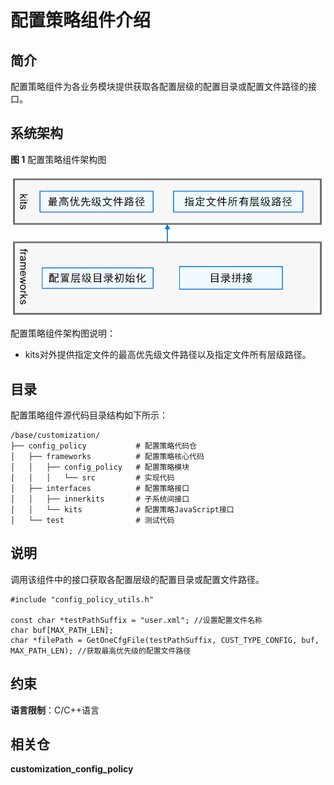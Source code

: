 # 配置策略组件介绍

## 简介

配置策略组件为各业务模块提供获取各配置层级的配置目录或配置文件路径的接口。

## 系统架构

**图 1**  配置策略组件架构图 

![](figures/config_policy.png)

配置策略组件架构图说明：

- kits对外提供指定文件的最高优先级文件路径以及指定文件所有层级路径。

## 目录

配置策略组件源代码目录结构如下所示：

```
/base/customization/
├── config_policy           # 配置策略代码仓
│   ├── frameworks          # 配置策略核心代码
│   │   ├── config_policy   # 配置策略模块
│   │   │   └── src         # 实现代码
│   ├── interfaces          # 配置策略接口
│   │   ├── innerkits       # 子系统间接口
│   │   └── kits            # 配置策略JavaScript接口
│   └── test                # 测试代码
```

## 说明

调用该组件中的接口获取各配置层级的配置目录或配置文件路径。

```
#include "config_policy_utils.h"

const char *testPathSuffix = "user.xml"; //设置配置文件名称
char buf[MAX_PATH_LEN];
char *filePath = GetOneCfgFile(testPathSuffix, CUST_TYPE_CONFIG, buf, MAX_PATH_LEN); //获取最高优先级的配置文件路径
```

## 约束

**语言限制**：C/C++语言

## 相关仓

**customization\_config\_policy**

